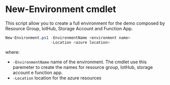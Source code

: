 ﻿# New-Environment cmdlet

This script allow you to create a full environment for the demo composed by Resource Group, IotHub, Storage Account and Function App.

```powershell
New-Environment.ps1 -EnvironmentName <environment name> 
                    -Location <azure location>
```

where:
- `-EnvironmentName` name of the environment. The cmdlet use this paremeter to create the names for resource group, IotHub, storage account e function app. 
- `-Location` location for the azure resources 




